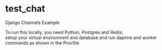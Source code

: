 # test_chat
Django Channels Example

To run this locally, you need Python, Postgres and Redis;<br/>
setup your virtual environment and database and run daphne and worker commands as shown in the Procfile
